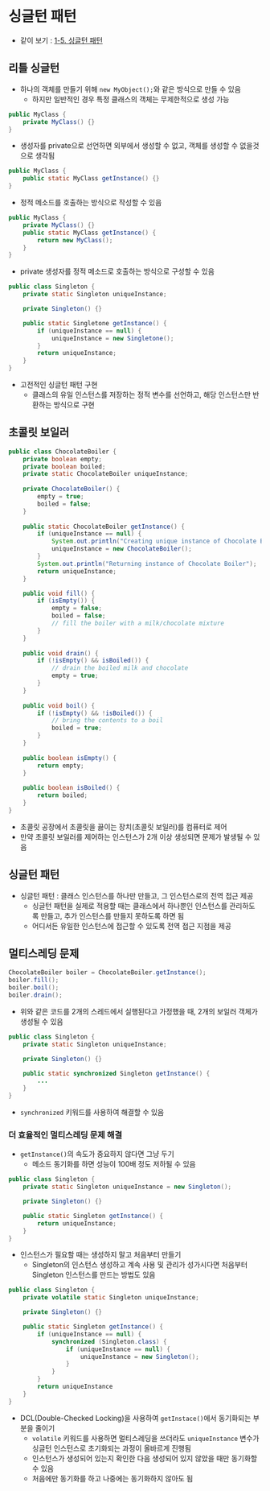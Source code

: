 # 싱글턴 패턴
- 같이 보기 : [1-5. 싱글턴 패턴](../디자인%20패턴에%20뛰어들기/1.%20생성%20패턴/1-5.%20싱글턴%20패턴.md)

## 리틀 싱글턴
- 하나의 객체를 만들기 위해 `new MyObject();`와 같은 방식으로 만들 수 있음
	- 하지만 일반적인 경우 특정 클래스의 객체는 무제한적으로 생성 가능

```Java
public MyClass {
	private MyClass() {}
}
```
- 생성자를 private으로 선언하면 외부에서 생성할 수 없고, 객체를 생성할 수 없을것으로 생각됨

```Java
public MyClass {
	public static MyClass getInstance() {}
}
```
- 정적 메소드를 호출하는 방식으로 작성할 수 있음

```Java
public MyClass {
	private MyClass() {}
	public static MyClass getInstance() {
		return new MyClass();
	}
}
```
- private 생성자를 정적 메소드로 호출하는 방식으로 구성할 수 있음

```Java
public class Singleton {
	private static Singleton uniqueInstance;

	private Singleton() {}

	public static Singletone getInstance() {
		if (uniqueInstance == null) {
			uniqueInstance = new Singletone();
		}
		return uniqueInstance;
	}
}
```
- 고전적인 싱글턴 패턴 구현
	- 클래스의 유일 인스턴스를 저장하는 정적 변수를 선언하고, 해당 인스턴스만 반환하는 방식으로 구현

## 초콜릿 보일러
```Java
public class ChocolateBoiler {
	private boolean empty;
	private boolean boiled;
	private static ChocolateBoiler uniqueInstance;
  
	private ChocolateBoiler() {
		empty = true;
		boiled = false;
	}
  
	public static ChocolateBoiler getInstance() {
		if (uniqueInstance == null) {
			System.out.println("Creating unique instance of Chocolate Boiler");
			uniqueInstance = new ChocolateBoiler();
		}
		System.out.println("Returning instance of Chocolate Boiler");
		return uniqueInstance;
	}

	public void fill() {
		if (isEmpty()) {
			empty = false;
			boiled = false;
			// fill the boiler with a milk/chocolate mixture
		}
	}
 
	public void drain() {
		if (!isEmpty() && isBoiled()) {
			// drain the boiled milk and chocolate
			empty = true;
		}
	}
 
	public void boil() {
		if (!isEmpty() && !isBoiled()) {
			// bring the contents to a boil
			boiled = true;
		}
	}
  
	public boolean isEmpty() {
		return empty;
	}
 
	public boolean isBoiled() {
		return boiled;
	}
}
```
- 초콜릿 공장에서 초콜릿을 끓이는 장치(초콜릿 보일러)를 컴퓨터로 제어
- 만약 초콜릿 보일러를 제어하는 인스턴스가 2개 이상 생성되면 문제가 발생될 수 있음

## 싱글턴 패턴
- 싱글턴 패턴 : 클래스 인스턴스를 하나만 만들고, 그 인스턴스로의 전역 접근 제공
	- 싱글턴 패턴을 실제로 적용할 때는 클래스에서 하나뿐인 인스턴스를 관리하도록 만들고, 추가 인스턴스를 만들지 못하도록 하면 됨
	- 어디서든 유일한 인스턴스에 접근할 수 있도록 전역 접근 지점을 제공

## 멀티스레딩 문제
```Java
ChocolateBoiler boiler = ChocolateBoiler.getInstance();
boiler.fill();
boiler.boil();
boiler.drain();
```

- 위와 같은 코드를 2개의 스레드에서 실행된다고 가정했을 때, 2개의 보일러 객체가 생성될 수 있음

```Java
public class Singleton {
	private static Singleton uniqueInstance;

	private Singleton() {}

	public static synchronized Singleton getInstance() {
		...
	}
}
```

- `synchronized` 키워드를 사용하여 해결할 수 있음

### 더 효율적인 멀티스레딩 문제 해결
- `getInstance()`의 속도가 중요하지 않다면 그냥 두기
	- 메소드 동기화를 하면 성능이 100배 정도 저하될 수 있음

```Java
public class Singleton {
	private static Singleton uniqueInstance = new Singleton();

	private Singleton() {}

	public static Singleton getInstance() {
		return uniqueInstance;
	}
}
```

- 인스턴스가 필요할 때는 생성하지 말고 처음부터 만들기
	- Singleton의 인스턴스 생성하고 계속 사용 및 관리가 성가시다면 처음부터 Singleton 인스턴스를 만드는 방법도 있음

```Java
public class Singleton {
	private volatile static Singleton uniqueInstance;

	private Singleton() {}

	public static Singleton getInstance() {
		if (uniqueInstance == null) {
			synchronized (Singleton.class) {
				if (uniqueInstance == null) {
					uniqueInstance = new Singleton();
				}
			}
		}
		return uniqueInstance
	}
}
```

- DCL(Double-Checked Locking)을 사용하여 `getInstace()`에서 동기화되는 부분을 줄이기
	- `volatile` 키워드를 사용하면 멀티스레딩을 쓰더라도 `uniqueInstance` 변수가 싱글턴 인스턴스로 초기화되는 과정이 올바르게 진행됨
	- 인스턴스가 생성되어 있는지 확인한 다음 생성되어 있지 않았을 때만 동기화할 수 있음
	- 처음에만 동기화를 하고 나중에는 동기화하지 않아도 됨
